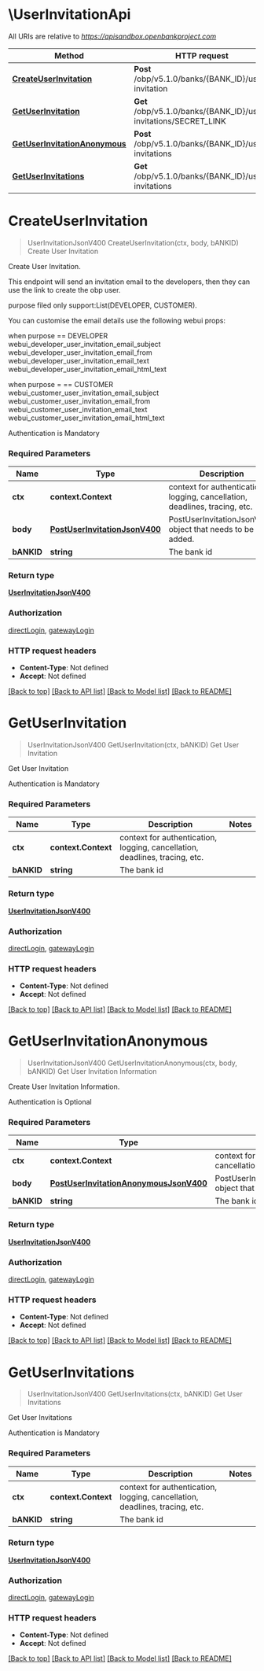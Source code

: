 # \UserInvitationApi

All URIs are relative to *https://apisandbox.openbankproject.com*

Method | HTTP request | Description
------------- | ------------- | -------------
[**CreateUserInvitation**](UserInvitationApi.md#CreateUserInvitation) | **Post** /obp/v5.1.0/banks/{BANK_ID}/user-invitation | Create User Invitation
[**GetUserInvitation**](UserInvitationApi.md#GetUserInvitation) | **Get** /obp/v5.1.0/banks/{BANK_ID}/user-invitations/SECRET_LINK | Get User Invitation
[**GetUserInvitationAnonymous**](UserInvitationApi.md#GetUserInvitationAnonymous) | **Post** /obp/v5.1.0/banks/{BANK_ID}/user-invitations | Get User Invitation Information
[**GetUserInvitations**](UserInvitationApi.md#GetUserInvitations) | **Get** /obp/v5.1.0/banks/{BANK_ID}/user-invitations | Get User Invitations


# **CreateUserInvitation**
> UserInvitationJsonV400 CreateUserInvitation(ctx, body, bANKID)
Create User Invitation

<p>Create User Invitation.</p><p>This endpoint will send an invitation email to the developers, then they can use the link to create the obp user.</p><p>purpose filed only support:List(DEVELOPER, CUSTOMER).</p><p>You can customise the email details use the following webui props:</p><p>when purpose == DEVELOPER<br />webui_developer_user_invitation_email_subject<br />webui_developer_user_invitation_email_from<br />webui_developer_user_invitation_email_text<br />webui_developer_user_invitation_email_html_text</p><p>when purpose = == CUSTOMER<br />webui_customer_user_invitation_email_subject<br />webui_customer_user_invitation_email_from<br />webui_customer_user_invitation_email_text<br />webui_customer_user_invitation_email_html_text</p><p>Authentication is Mandatory</p>

### Required Parameters

Name | Type | Description  | Notes
------------- | ------------- | ------------- | -------------
 **ctx** | **context.Context** | context for authentication, logging, cancellation, deadlines, tracing, etc.
  **body** | [**PostUserInvitationJsonV400**](PostUserInvitationJsonV400.md)| PostUserInvitationJsonV400 object that needs to be added. | 
  **bANKID** | **string**| The bank id | 

### Return type

[**UserInvitationJsonV400**](UserInvitationJsonV400.md)

### Authorization

[directLogin](../README.md#directLogin), [gatewayLogin](../README.md#gatewayLogin)

### HTTP request headers

 - **Content-Type**: Not defined
 - **Accept**: Not defined

[[Back to top]](#) [[Back to API list]](../README.md#documentation-for-api-endpoints) [[Back to Model list]](../README.md#documentation-for-models) [[Back to README]](../README.md)

# **GetUserInvitation**
> UserInvitationJsonV400 GetUserInvitation(ctx, bANKID)
Get User Invitation

<p>Get User Invitation</p><p>Authentication is Mandatory</p>

### Required Parameters

Name | Type | Description  | Notes
------------- | ------------- | ------------- | -------------
 **ctx** | **context.Context** | context for authentication, logging, cancellation, deadlines, tracing, etc.
  **bANKID** | **string**| The bank id | 

### Return type

[**UserInvitationJsonV400**](UserInvitationJsonV400.md)

### Authorization

[directLogin](../README.md#directLogin), [gatewayLogin](../README.md#gatewayLogin)

### HTTP request headers

 - **Content-Type**: Not defined
 - **Accept**: Not defined

[[Back to top]](#) [[Back to API list]](../README.md#documentation-for-api-endpoints) [[Back to Model list]](../README.md#documentation-for-models) [[Back to README]](../README.md)

# **GetUserInvitationAnonymous**
> UserInvitationJsonV400 GetUserInvitationAnonymous(ctx, body, bANKID)
Get User Invitation Information

<p>Create User Invitation Information.</p><p>Authentication is Optional</p>

### Required Parameters

Name | Type | Description  | Notes
------------- | ------------- | ------------- | -------------
 **ctx** | **context.Context** | context for authentication, logging, cancellation, deadlines, tracing, etc.
  **body** | [**PostUserInvitationAnonymousJsonV400**](PostUserInvitationAnonymousJsonV400.md)| PostUserInvitationAnonymousJsonV400 object that needs to be added. | 
  **bANKID** | **string**| The bank id | 

### Return type

[**UserInvitationJsonV400**](UserInvitationJsonV400.md)

### Authorization

[directLogin](../README.md#directLogin), [gatewayLogin](../README.md#gatewayLogin)

### HTTP request headers

 - **Content-Type**: Not defined
 - **Accept**: Not defined

[[Back to top]](#) [[Back to API list]](../README.md#documentation-for-api-endpoints) [[Back to Model list]](../README.md#documentation-for-models) [[Back to README]](../README.md)

# **GetUserInvitations**
> UserInvitationJsonV400 GetUserInvitations(ctx, bANKID)
Get User Invitations

<p>Get User Invitations</p><p>Authentication is Mandatory</p>

### Required Parameters

Name | Type | Description  | Notes
------------- | ------------- | ------------- | -------------
 **ctx** | **context.Context** | context for authentication, logging, cancellation, deadlines, tracing, etc.
  **bANKID** | **string**| The bank id | 

### Return type

[**UserInvitationJsonV400**](UserInvitationJsonV400.md)

### Authorization

[directLogin](../README.md#directLogin), [gatewayLogin](../README.md#gatewayLogin)

### HTTP request headers

 - **Content-Type**: Not defined
 - **Accept**: Not defined

[[Back to top]](#) [[Back to API list]](../README.md#documentation-for-api-endpoints) [[Back to Model list]](../README.md#documentation-for-models) [[Back to README]](../README.md)


